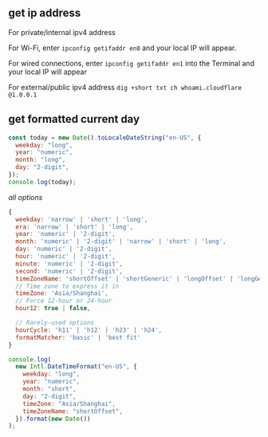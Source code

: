 ## get ip address
For private/internal ipv4 address

  For Wi-Fi, enter `ipconfig getifaddr en0` and your local IP will appear.

  For wired connections, enter `ipconfig getifaddr en1` into the Terminal and your local IP will appear

For external/public ipv4 address `dig +short txt ch whoami.cloudflare @1.0.0.1`


## get formatted current day

```js
const today = new Date().toLocaleDateString("en-US", {
  weekday: "long",
  year: "numeric",
  month: "long",
  day: "2-digit",
});
console.log(today);
```

_all options_
```js
{
  weekday: 'narrow' | 'short' | 'long',
  era: 'narrow' | 'short' | 'long',
  year: 'numeric' | '2-digit',
  month: 'numeric' | '2-digit' | 'narrow' | 'short' | 'long',
  day: 'numeric' | '2-digit',
  hour: 'numeric' | '2-digit',
  minute: 'numeric' | '2-digit',
  second: 'numeric' | '2-digit',
  timeZoneName: 'shortOffset' | 'shortGeneric' | 'longOffset' | 'longGeneric',
  // Time zone to express it in
  timeZone: 'Asia/Shanghai',
  // Force 12-hour or 24-hour
  hour12: true | false,

  // Rarely-used options
  hourCycle: 'h11' | 'h12' | 'h23' | 'h24',
  formatMatcher: 'basic' | 'best fit'
}
```

```js
console.log(
  new Intl.DateTimeFormat("en-US", {
    weekday: "long",
    year: "numeric",
    month: "short",
    day: "2-digit",
    timeZone: "Asia/Shanghai",
    timeZoneName: "shortOffset",
  }).format(new Date())
);

```
